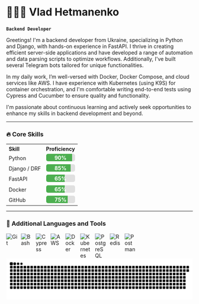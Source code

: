 # 👨🏻‍💻 Vlad Hetmanenko

**`Backend Developer`**

Greetings! I'm a backend developer from Ukraine, specializing in Python and Django, with hands-on experience in FastAPI. I thrive in creating efficient server-side applications and have developed a range of automation and data parsing scripts to optimize workflows. Additionally, I've built several Telegram bots tailored for unique functionalities.

In my daily work, I’m well-versed with Docker, Docker Compose, and cloud services like AWS. I have experience with Kubernetes (using K9S) for container orchestration, and I'm comfortable writing end-to-end tests using Cypress and Cucumber to ensure quality and functionality.

I'm passionate about continuous learning and actively seek opportunities to enhance my skills in backend development and beyond.

---

### 🔥 Core Skills

<table style="width: 100%;">
    <tr>
        <th style="text-align: left;">Skill</th>
        <th style="text-align: left;">Proficiency</th>
    </tr>
    <tr>
        <td>Python</td>
        <td>
            <div style="width: 100%; background-color: #e0e0e0; border-radius: 5px; overflow: hidden; position: relative; height: 20px; display: inline-block;">
                <div style="height: 100%; width: 90%; background-color: #4caf50; position: absolute; left: 0; top: 0;"></div>
                <span style="position: absolute; left: 50%; top: 50%; transform: translate(-50%, -50%); color: white;"><strong> 90% </strong> </span>
            </div>
        </td>
    </tr>
    <tr>
        <td>Django / DRF</td>
        <td>
            <div style="width: 100%; background-color: #e0e0e0; border-radius: 5px; overflow: hidden; position: relative; height: 20px; display: inline-block;">
                <div style="height: 100%; width: 85%; background-color: #4caf50; position: absolute; left: 0; top: 0;"></div>
                <span style="position: absolute; left: 50%; top: 50%; transform: translate(-50%, -50%); color: white;"><strong> 85% </strong></span>
            </div>
        </td>
    </tr>
    <tr>
        <td>FastAPI</td>
        <td>
            <div style="width: 100%; background-color: #e0e0e0; border-radius: 5px; overflow: hidden; position: relative; height: 20px; display: inline-block;">
                <div style="height: 100%; width: 65%; background-color: #4caf50; position: absolute; left: 0; top: 0;"></div>
                <span style="position: absolute; left: 50%; top: 50%; transform: translate(-50%, -50%); color: white;"><strong> 65% </strong></span>
            </div>
        </td>
    </tr>
    <tr>
        <td>Docker</td>
        <td>
            <div style="width: 100%; background-color: #e0e0e0; border-radius: 5px; overflow: hidden; position: relative; height: 20px; display: inline-block;">
                <div style="height: 100%; width: 65%; background-color: #4caf50; position: absolute; left: 0; top: 0;"></div>
                <span style="position: absolute; left: 50%; top: 50%; transform: translate(-50%, -50%); color: white;"><strong> 65% </strong></span>
            </div>
        </td>
    </tr>
    <tr>
        <td>GitHub</td>
        <td>
            <div style="width: 100%; background-color: #e0e0e0; border-radius: 5px; overflow: hidden; position: relative; height: 20px; display: inline-block;">
                <div style="height: 100%; width: 75%; background-color: #4caf50; position: absolute; left: 0; top: 0;"></div>
                <span style="position: absolute; left: 50%; top: 50%; transform: translate(-50%, -50%); color: white;"><strong> 75% </strong></span>
            </div>
        </td>
    </tr>
</table>


---
### 🧰 Additional Languages and Tools

<img align="left" alt="Git" width="30px" style="padding-right:10px;" src="https://cdn.jsdelivr.net/gh/devicons/devicon/icons/git/git-original.svg" />
<img align="left" alt="Bash" width="30px" style="padding-right:10px;" src="https://cdn.jsdelivr.net/gh/devicons/devicon/icons/bash/bash-original.svg" />
<img align="left" alt="Cypress" width="30px" style="padding-right:10px;" src="https://cdn.jsdelivr.net/gh/devicons/devicon@latest/icons/cypressio/cypressio-plain.svg" />
<img align="left" alt="AWS" width="30px" style="padding-right:10px;" src="https://cdn.jsdelivr.net/gh/devicons/devicon@latest/icons/amazonwebservices/amazonwebservices-original-wordmark.svg" />
<img align="left" alt="Docker" width="30px" style="padding-right:10px;" src="https://cdn.jsdelivr.net/gh/devicons/devicon@latest/icons/docker/docker-plain-wordmark.svg" />
<img align="left" alt="Kubernetes" width="30px" style="padding-right:10px;" src="https://cdn.jsdelivr.net/gh/devicons/devicon@latest/icons/kubernetes/kubernetes-original.svg" />
<img align="left" alt="PostgreSQL" width="30px" style="padding-right:10px;" src="https://cdn.jsdelivr.net/gh/devicons/devicon@latest/icons/postgresql/postgresql-plain-wordmark.svg" />
<img align="left" alt="Redis" width="30px" style="padding-right:10px;" src="https://cdn.jsdelivr.net/gh/devicons/devicon@latest/icons/redis/redis-plain-wordmark.svg" />
<img align="left" alt="Postman" width="30px" style="padding-right:10px;" src="https://cdn.jsdelivr.net/gh/devicons/devicon@latest/icons/postman/postman-original.svg" />

          
<br />

<picture>
  <source media="(prefers-color-scheme: dark)" srcset="https://raw.githubusercontent.com/vladHetmanenko/vladHetmanenko/output/github-snake-dark.svg" />
  <source media="(prefers-color-scheme: light)" srcset="https://raw.githubusercontent.com/vladHetmanenko/vladHetmanenko/output/github-snake.svg" />
  <img alt="github-snake" src="https://raw.githubusercontent.com/vladHetmanenko/vladHetmanenko/output/github-snake.svg" />
</picture>
